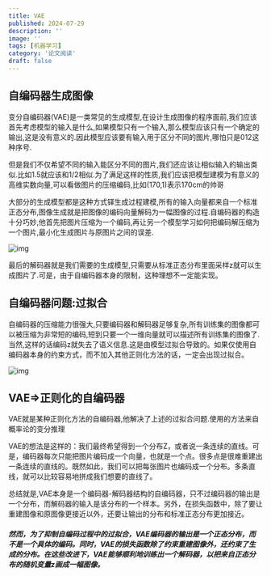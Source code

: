 ```yaml
---
title: VAE
published: 2024-07-29
description: ''
image: ''
tags: [机器学习]
category: '论文阅读'
draft: false 
---
```


## 自编码器生成图像

变分自编码器(VAE)是一类常见的生成模型,在设计生成图像的程序面前,我们应该首先考虑模型的输入是什么,如果模型只有一个输入,那么模型应该只有一个确定的输出,这是没有意义的.因此模型应该要有输入用于区分不同的图片,哪怕只是012这种序号.

但是我们不仅希望不同的输入能区分不同的图片,我们还应该让相似输入的输出类似.比如1.5就应该和1/2相似.为了满足这样的性质,我们应该把模型建模为有意义的高维实数向量,可以看做图片的压缩编码,比如(170,1)表示170cm的帅哥

大部分的生成模型都是这种方式铎生成过程建模,所有的输入向量都来自一个标准正态分布,图像生成就是把图像的编码向量解码为一幅图像的过程.自编码器的构造十分巧妙,他首先把图片压缩为一个编码,再让另一个模型学习如何把编码解压缩为一个图片,最小化生成图片与原图片之间的误差.

![img](https://zhouyifan.net/2022/12/19/20221016-VAE/2.jpg)

最后的解码器就是我们需要的生成模型,只需要从标准正态分布里面采样z就可以生成图片了.可是，由于自编码器本身的限制，这种理想不一定能实现。

## 自编码器问题:过拟合

自编码器的压缩能力很强大,只要编码器和解码器足够复杂,所有训练集的图像都可以被压缩为非常短的编码,短到只要一个一维向量就可以描述所有训练集的图像了.当然,这样的话编码z就失去了语义信息.这是由模型过拟合导致的。如果仅使用自编码器本身的约束方式，而不加入其他正则化方法的话，一定会出现过拟合。

![img](https://zhouyifan.net/2022/12/19/20221016-VAE/4.jpg)

## VAE=>正则化的自编码器

VAE就是某种正则化方法的自编码器,他解决了上述的过拟合问题.使用的方法来自概率论的变分推理

VAE的想法是这样的：我们最终希望得到一个分布Z，或者说一条连续的直线。可是，编码器每次只能把图片编码成一个向量，也就是一个点。很多点是很难重建出一条连续的直线的。既然如此，我们可以把每张图片也编码成一个分布。多条直线，就可以比较容易地拼成我们想要的直线了。

总结就是,VAE本身是一个编码器-解码器结构的自编码器，只不过编码器的输出是一个分布，而解码器的输入是该分布的一个样本。另外，在损失函数中，除了要让重建图像和原图像更接近以外，还要让输出的分布和标准正态分布更加接近。

##### 然而，为了抑制自编码过程中的过拟合，VAE编码器的输出是一个正态分布，而不是一个具体的编码。同时，VAE的损失函数除了约束重建图像外，还约束了生成的分布。在这些改进下，VAE能够顺利地训练出一个解码器，以把来自正态分布的随机变量z画成一幅图像。

